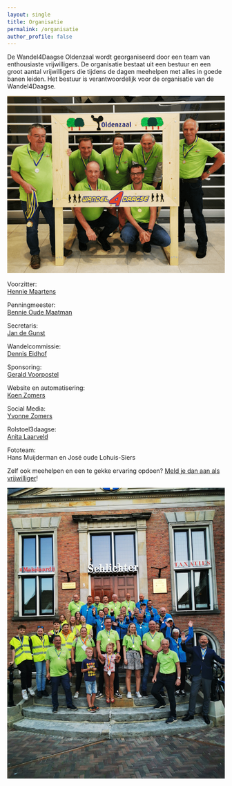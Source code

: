 ```yaml
---
layout: single
title: Organisatie
permalink: /organisatie
author_profile: false
---
```


De Wandel4Daagse Oldenzaal wordt georganiseerd door een team van enthousiaste vrijwilligers. De organisatie bestaat uit een bestuur en een groot aantal vrijwilligers die tijdens de dagen meehelpen met alles in goede banen leiden. Het bestuur is verantwoordelijk voor de organisatie van de Wandel4Daagse.

![Bestuur Wandel4Daagse Oldenzaal](/assets/organisatie/teamfoto.png)

Voorzitter:  
[Hennie Maartens](/organisatie/hennie)  

Penningmeester:  
[Bennie Oude Maatman](/organisatie/bennie)  

Secretaris:  
[Jan de Gunst](/organisatie/jan)  

Wandelcommissie:  
[Dennis Eidhof](/organisatie/dennis)  

Sponsoring:  
[Gerald Voorpostel](/organisatie/gerald)  

Website en automatisering:  
[Koen Zomers](/organisatie/koen)  

Social Media:  
[Yvonne Zomers](/organisatie/yvonne)  

Rolstoel3daagse:  
[Anita Laarveld](/organisatie/anita)  

Fototeam:  
Hans Muijderman en José oude Lohuis-Siers  

Zelf ook meehelpen en een te gekke ervaring opdoen? [Meld je dan aan als vrijwilliger](/organisatie/vrijwilligers)!  

![Organisatie en vrijwilligers Wandel4Daagse Oldenzaal 2023](/assets/organisatie/teamfoto2023.jpg)  